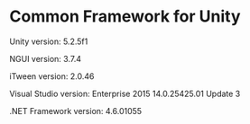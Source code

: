 # Common Framework for Unity

Unity version: 5.2.5f1

NGUI version: 3.7.4

iTween version: 2.0.46

Visual Studio version: Enterprise 2015 14.0.25425.01 Update 3

.NET Framework version: 4.6.01055
